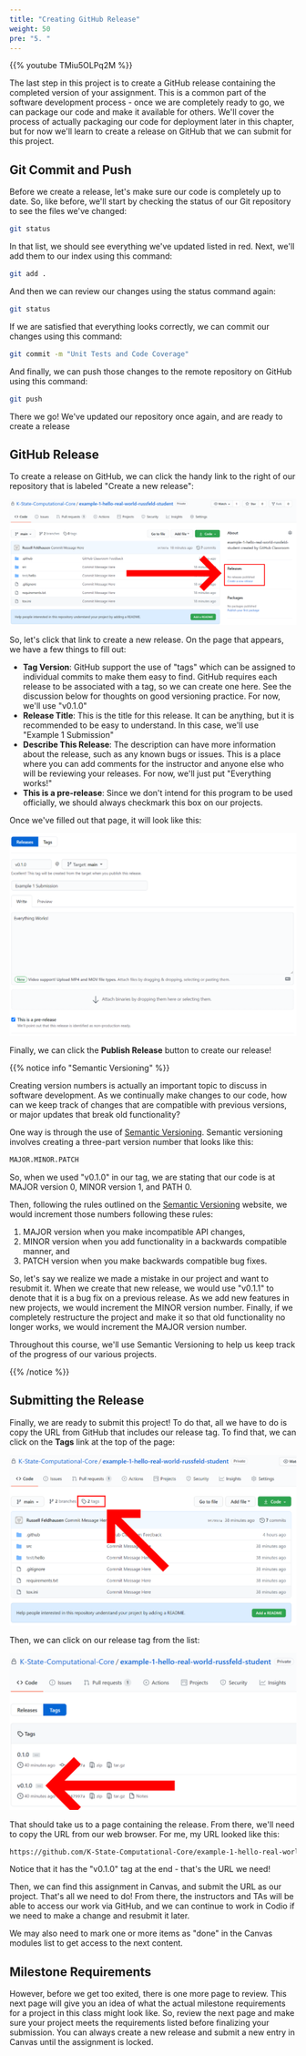 ```yaml
---
title: "Creating GitHub Release"
weight: 50
pre: "5. "
---
```


{{% youtube TMiu5OLPq2M %}}

The last step in this project is to create a GitHub release containing the completed version of your assignment. This is a common part of the software development process - once we are completely ready to go, we can package our code and make it available for others. We'll cover the process of actually packaging our code for deployment later in this chapter, but for now we'll learn to create a release on GitHub that we can submit for this project.

## Git Commit and Push

Before we create a release, let's make sure our code is completely up to date. So, like before, we'll start by checking the status of our Git repository to see the files we've changed:

```bash
git status
```

In that list, we should see everything we've updated listed in red. Next, we'll add them to our index using this command:

```bash
git add .
```

And then we can review our changes using the status command again:

```bash
git status
```

If we are satisfied that everything looks correctly, we can commit our changes using this command:

```bash
git commit -m "Unit Tests and Code Coverage"
```

And finally, we can push those changes to the remote repository on GitHub using this command:

```bash
git push
```

There we go! We've updated our repository once again, and are ready to create a release

## GitHub Release

To create a release on GitHub, we can click the handy link to the right of our repository that is labeled "Create a new release":

![Create Release](/images/e1/34createrelease.png)

So, let's click that link to create a new release. On the page that appears, we have a few things to fill out:

* **Tag Version**: GitHub support the use of "tags" which can be assigned to individual commits to make them easy to find. GitHub requires each release to be associated with a tag, so we can create one here. See the discussion below for thoughts on good versioning practice. For now, we'll use "v0.1.0"
* **Release Title**: This is the title for this release. It can be anything, but it is recommended to be easy to understand. In this case, we'll use "Example 1 Submission"
* **Describe This Release**: The description can have more information about the release, such as any known bugs or issues. This is a place where you can add comments for the instructor and anyone else who will be reviewing your releases. For now, we'll just put "Everything works!"
* **This is a pre-release**: Since we don't intend for this program to be used officially, we should always checkmark this box on our projects. 

Once we've filled out that page, it will look like this:

![Release Ready](/images/e1/34releaseready.png)

Finally, we can click the **Publish Release** button to create our release!

{{% notice info "Semantic Versioning" %}}

Creating version numbers is actually an important topic to discuss in software development. As we continually make changes to our code, how can we keep track of changes that are compatible with previous versions, or major updates that break old functionality?

One way is through the use of [Semantic Versioning](https://semver.org/). Semantic versioning involves creating a three-part version number that looks like this:

```tex
MAJOR.MINOR.PATCH
```

So, when we used "v0.1.0" in our tag, we are stating that our code is at MAJOR version 0, MINOR version 1, and PATH 0.

Then, following the rules outlined on the [Semantic Versioning](https://semver.org/) website, we would increment those numbers following these rules:

1. MAJOR version when you make incompatible API changes,
2. MINOR version when you add functionality in a backwards compatible manner, and
3. PATCH version when you make backwards compatible bug fixes.

So, let's say we realize we made a mistake in our project and want to resubmit it. When we create that new release, we would use "v0.1.1" to denote that it is a bug fix on a previous release. As we add new features in new projects, we would increment the MINOR version number. Finally, if we completely restructure the project and make it so that old functionality no longer works, we would increment the MAJOR version number. 

Throughout this course, we'll use Semantic Versioning to help us keep track of the progress of our various projects.

{{% /notice %}}

## Submitting the Release

Finally, we are ready to submit this project! To do that, all we have to do is copy the URL from GitHub that includes our release tag. To find that, we can click on the **Tags** link at the top of the page:

![GitHub Tags Link](/images/e1/34tagslink.png)

Then, we can click on our release tag from the list:

![GitHub Tags List](/images/e1/34tagslist.png)

That should take us to a page containing the release. From there, we'll need to copy the URL from our web browser. For me, my URL looked like this:

```tex
https://github.com/K-State-Computational-Core/example-1-hello-real-world-russfeld-student/releases/tag/v0.1.0
```

Notice that it has the "v0.1.0" tag at the end - that's the URL we need!

Then, we can find this assignment in Canvas, and submit the URL as our project. That's all we need to do! From there, the instructors and TAs will be able to access our work via GitHub, and we can continue to work in Codio if we need to make a change and resubmit it later. 

We may also need to mark one or more items as "done" in the Canvas modules list to get access to the next content. 

## Milestone Requirements

However, before we get too exited, there is one more page to review. This next page will give you an idea of what the actual milestone requirements for a project in this class might look like. So, review the next page and make sure your project meets the requirements listed before finalizing your submission. You can always create a new release and submit a new entry in Canvas until the assignment is locked. 